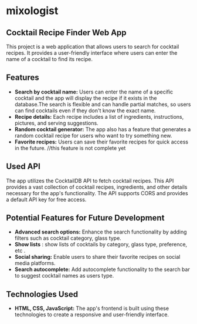 # mixologist

## Cocktail Recipe Finder Web App

This project is a web application that allows users to search for cocktail recipes. It provides a user-friendly interface where users can enter the name of a cocktail to find its recipe.

## Features

- **Search by cocktail name:** Users can enter the name of a specific cocktail and the app will display the recipe if it exists in the database.The search is flexible and can handle partial matches, so users can find cocktails even if they don't know the exact name.
- **Recipe details:** Each recipe includes a list of ingredients, instructions, pictures, and serving suggestions.
- **Random cocktail generator:** The app also has a feature that generates a random cocktail recipe for users who want to try something new.
- **Favorite recipes:** Users can save their favorite recipes for quick access in the future. //this feature is not complete yet

## Used API

The app utilizes the CocktailDB API to fetch cocktail recipes. This API provides a vast collection of cocktail recipes, ingredients, and other details necessary for the app's functionality. The API supports CORS and provides a default API key for free access.

## Potential Features for Future Development

- **Advanced search options:** Enhance the search functionality by adding filters such as cocktail category, glass type.
- **Show lists** : show lists of cocktails by category, glass type, preference, etc .
- **Social sharing:** Enable users to share their favorite recipes on social media platforms.
- **Search autocomplete:** Add autocomplete functionality to the search bar to suggest cocktail names as users type.

## Technologies Used

- **HTML, CSS, JavaScript:** The app's frontend is built using these technologies to create a responsive and user-friendly interface.
